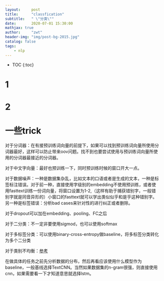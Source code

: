 ```yaml
---
layout:     post
title:      "classfication"
subtitle:   " \"分类\""
date:       2020-07-01 15:30:00 
mathjax: true
author:     "zwt"
header-img: "img/post-bg-2015.jpg"
catalog: false
tags:
    - nlp
---
```

* TOC
{:toc}

# 1


# 2


# 一些trick

对于分词器：在有接预训练词向量的前提下，如果可以找到预训练词向量所使用分词器最好，这样可以防止带来oov问题。找不到也要尝试使用与预训练词向量所使用的分词器最接近的分词器。

对于中文字向量：最好也预训练一下，同时预训练时候的窗口开大一点。

对于数据噪声：一种是数据集杂乱，比如文本的口语或者是生成的文本，一种是标签标注错误。对于前一种，直接使用字级别的embedding不使用预训练，或者使用fasttext训练一份词向量，将窗口设置为1-2,（这样有助于捕获错别字，一般错别字就是同音异形的）小窗口的fasttext就可以学出类似似乎和是乎这种错别字。另一种是标签错误：分析bad cases来针对性的进行纠正或者删除。

对于dropout可以加在embedding、pooling、FC之后

对于二分类：不一定非要使用sigmod，也可以使用softmax

对于多标签分类：可以使用binary-cross-entropy做baseline，将多标签分类转化为多个二分类

对于类别不均衡：[参考](https://mp.weixin.qq.com/s?__biz=MzIwNzc2NTk0NQ==&mid=2247484993&idx=1&sn=0bd32089a638e5a1b48239656febb6e0&chksm=970c2e97a07ba7818d63dddbb469486dccb369ecc11f38ffdea596452b9e5bf65772820a8ac9&token=407616831&lang=zh_CN#rd)

在做具体的任务之前先分析数据的分布，然后再看应该使用什么模型作为baseline，一般基线选择TextCNN。当然如果数据集的n-gram很强，则直接使用cnn，如果需要看一下才知道意思就选择lstm。
